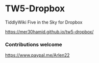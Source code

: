 # TW5-Dropbox
TiddlyWiki Five in the Sky for Dropbox

https://mer30hamid.github.io/tw5-dropbox/

### Contributions welcome

https://www.paypal.me/Arlen22
